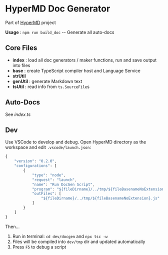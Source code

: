 # HyperMD Doc Generator

Part of [HyperMD](https://github.com/laobubu/hypermd/) project

**Usage** : `npm run build_doc` -- Generate all auto-docs

## Core Files

* **index** : load all doc generators / maker functions, run and save output into files
* **base** : create TypeScript compiler host and Language Service
* **strUtil**
* **genUtil** : generate Markdown text
* **tsUtil** : read info from `ts.SourceFile`s

## Auto-Docs

See *index.ts*

## Dev

Use VSCode to develop and debug. Open HyperMD directory as the workspace and edit `.vscode/launch.json`:

```js
{
    "version": "0.2.0",
    "configurations": [
        {
            "type": "node",
            "request": "launch",
            "name": "Run DocGen Script",
            "program": "${fileDirname}/../tmp/${fileBasenameNoExtension}.js",
            "outFiles": [
                "${fileDirname}/../tmp/${fileBasenameNoExtension}.js"
            ]
        }
    ]
}
```

Then...

1. Run in terminal: `cd dev/docgen` and `npx tsc -w`
2. Files will be compiled into `dev/tmp` dir and updated automatically
3. Press `F5` to debug a script
